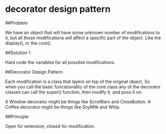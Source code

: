 # decorator design pattern

##Problem

We have an object that will have some unknown number of modifications to it, but all those modifications will affect a specific part of the object. Like the display(), or the cost().

##Solution 1

Hard code the variables for all possible modifications.

##Decorator Design Pattern

Each modification is a class that layers on top of the original object. So when you call the basic funcationality of the core class any of the decorator classes can call the super() function, then modify it, and poss it on.

A Window decorator might be things like ScrollBars and CloseButton. A Coffee decorator might be things like SoyMilk and Whip.

##Principle

Open for extension, closed for modification.

